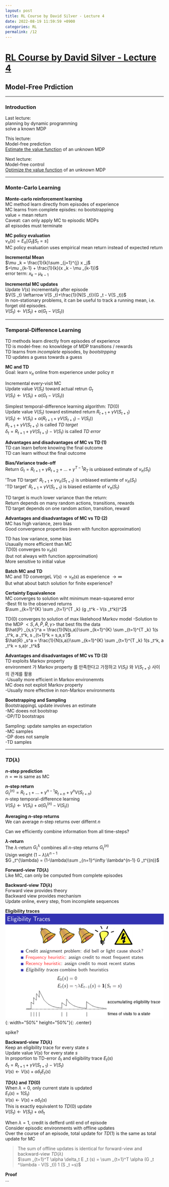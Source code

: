 ```yaml
---
layout: post
title: RL Course by David Silver - Lecture 4
date: 2022-08-19 11:59:59 +0900
categories: RL
permalink: /12
---
```


# [RL Course by David Silver - Lecture 4](https://www.youtube.com/watch?v=PnHCvfgC_ZA&list=PLqYmG7hTraZDM-OYHWgPebj2MfCFzFObQ&index=4&t=4ss)


## Model-Free Prdiction

---

### Introduction

Last lecture: <br>
planning by dynamic programming <br>
solve a known MDP <br>

This lecture: <br>
Model-free prediction <br>
<u>Estimate the value function</u> of an unknown MDP <br>

Next lecture: <br>
Model-free control <br>
<u>Optimize the value function</u> of an unknown MDP <br>

---

### Monte-Carlo Learning

**Monte-carlo reinforcement learning** <br>
MC method learn directly from episodes of experience <br>
MC learns from complete episdes: no bootstrapping <br>
value = mean return <br>
Caveat: can only apply MC to episodic MDPs <br>
all episodes must terminate <br>

**MC policy evaluation** <br>
$v _{\pi}(s)=E _{\pi}[G _t \| S _t = s]$ <br>
MC policy evaluation uses empirical mean return instead of expected return <br>

**Incremental Mean** <br>
$\mu _k = \frac{1}{k}\sum _{j=1}^{j} x _j$ <br>
$=\mu _{k-1} + \frac{1}{k}(x _k - \mu _{k-1})$ <br>
error term: $x _k - \mu _{k-1}$ <br>

**Incremental MC updates** <br>
Update $V(s)$ incrementally after episode <br>
$V(S _t) \leftarrow V(S _t)+\frac{1}{N(S _t)}(G _t - V(S _t))$ <br>
In non-stationary problems, it can be useful to track a running mean, i.e. forget old episodes. <br>
$V(S _t) \leftarrow V(S _t) + \alpha (G _t - V(S _t))$ <br>

---

### Temporal-Difference Learning

TD methods learn directly from episodes of experience <br>
TD is model-free: no knowldege of MDP transitions / rewards <br>
TD learns from *incomplete* episodes, by *bootstrpping* <br>
TD updates a guess towards a guess <br>

**MC and TD** <br>
Goal: learn $v _{\pi}$ online from experience under policy $\pi$ <br>

Incremental every-visit MC <br>
Update value $V(S _t)$ toward actual retrun $G _t$ <br>
$V(S _t) \leftarrow V(S _t) + \alpha (G _t - V(S _t))$ <br>

Simplest temporal-difference learning algorithm: $TD(0)$ <br>
Update value $V(S _t)$ toward estimated return $R _{t+1} + \gamma V(S _{t+1})$ <br>
$V(S _t) \leftarrow V(S _t) + \alpha (R _{t+1} + \gamma V(S _{t+1}) - V(S _t))$ <br>
$R _{t+1} + \gamma V(S _{t+1})$ is called *TD target* <br>
$\delta _t =R _{t+1} + \gamma V(S _{t+1}) - V(S _t)$ is called *TD error* <br>

**Advantages and disadvantages of MC vs TD (1)** <br>
TD can learn before knowing the final outcome <br>
TD can learn without the final outcome <br>

**Bias/Variance trade-off** <br>
Return $G _t=R _{t+1} + \gamma R _{t+2} + \dots + \gamma^{T-1}R _T$ is unbiased estimate of $v _\pi (S _t)$ <br>

'True TD target' $R _{t+1}+\gamma v _{\pi}(S _{t+1})$ is unbiased estiamte of $v _{\pi}(S _t)$ <br>
'TD target' $R _{t+1}+ \gamma V(S _{t+1})$ is biased estiamte of $v _{\pi} (S _t)$ <br>

TD target is much lower variance than the return: <br>
Return depends on many random actions, transitions, rewards <br>
TD target depends on one random action, transition, reward <br>

**Advantages and disadvantages of MC vs TD (2)** <br>
MC has high variance, zero bias <br>
Good convergence properties (even with funciton approximation) <br>

TD has low variance, some bias <br>
Usaually more efficient than MC <br>
$TD(0)$ converges to $v _{\pi}(s)$ <br>
(but not always with function approximation) <br>
More sensitive to initial value <br>

**Batch MC and TD** <br>
MC and TD convergeL $V(s) \rightarrow v _{\pi}(s)$ as experience $\rightarrow \infty$ <br>
But what about batch solution for finite experience? <br>

**Certainty Equaivalence** <br>
MC converges to solution wiht minimum mean-squeared error <br>
-Best fit to the observed returns <br>
$\sum _{k=1}^{K} \sum _{t=1}^{T _k} (g _t^k - V(s  _t^k))^2$ <br>

TD(0) converges to solution of max likelehood Markov model
-Solution to the MDP $<S,A,\hat{P},\hat{R}, \gamma>$ that best fits the data <br>
$\hat{P} _{s,s'}^a = \frac{1}{N(s,a)}\sum _{k=1}^{K} \sum _{t=1}^{T _k} 1(s _t^k, a _t^k, s _{t+1}^k = s,a,s')$ <br>
$\hat{R} _s^a = \frac{1}{N(s,a)}\sum _{k=1}^{K} \sum _{t=1}^{T _k} 1(s _t^k, a _t^k = s,a)r _t^k$ <br>

**Advantages and disadvantages of MC vs TD (3)** <br>
TD exploits Markov property <br>
environment 가 Markov property 를 만족한다고 가정하고 $V(S _t)$ 와 $V(S _{t+1})$ 사이의 관계를 활용 <br>
-Usually more efficient in Markov environemnts <br>
MC does not exploit Markov property <br>
-Usually more effective in non-Markov environments <br>

**Bootstrapping and Sampling** <br>
BootstrappingL update involves an estimate <br>
-MC doees not bootstrap <br>
-DP/TD bootstraps <br>

Sampling: update samples an expectation <br>
-MC samples <br>
-DP does not sample <br>
-TD samples <br>

---

### $TD(\lambda)$ 

**$n$-step prediction** <br>
$n=\infty$ is same as MC <br>

**$n$-step return** <br>
$G _t^{(n)}=R _{t+1}+\dots+\gamma^{n-1} R _{t+n}+\gamma ^n V(S _{t+n})$ <br>
$n$-step temporal-difference learning <br>
$V(S _t) \leftarrow V(S _t) + \alpha (G _t^{(n)} - V(S _t))$ <br>

**Averaging $n$-step returns** <br>
We can average $n$-step returns over differnt $n$ <br>

Can we efficiently combine information from all time-steps? <br>

**$\lambda$-return** <br>
The $\lambda$-return $G _t^{\lambda}$ combines all $n$-step returns $G _t^{(n)}$ <br>
Usign weight $(1-\lambda)\lambda ^{n-1}$ <br>
$G _t^{\lambda} = (1-\lambda)\sum _{n=1}^\infty \lambda^{n-1} G _t^{(n)}$

**Forward-view $TD(\lambda)$** <br>
Like MC, can only be computed from complete episodes <br>

**Backward-view $TD(\lambda)$** <br>
Forward view provides theory <br>
Backward view provides mechanism <br>
Update online, every step, from incomplete sequences <br>

**Eligibility traces** <br>
![](/public/img/2022-08-19-RLCoursebyDavidSilver-Lecture4/1.png){: width="50%" height="50%"}{: .center}

spike? <br>


**Backward-view $TD(\lambda)$** <br>
Keep an eligibility trace for every state $s$ <br>
Update value $V(s)$ for every state $s$ <br>
In proportion to TD-error $\delta _t$ and eligibility trace $E _t(s)$ <br>
$\delta _t = R _{t+1} + \gamma V(S _{t+1}) - V(S _t)$ <br>
$V(s) \leftarrow V(s) + \alpha \delta _t E _t (s)$ <br>

**$TD(\lambda)$ and $TD(0)$** <br>
When $\lambda = 0$, only current state is updated <br>
$E _t(s) =1(S _t)$ <br>
$V(s) \leftarrow V(s) + \alpha \delta _t (s)$ <br>
This is exactly equivalent to $TD(0)$ update <br>
$V(S _t)\leftarrow V(S _t) + \alpha \delta _t$ <br>

When $\lambda=1$, credit is defferd until end of episode <br>
Consider episodic environments with offline updates <br>
Over the course of an episode, total update for $TD(1)$ is the same as total update for MC <br>

> The sum of offline updates is identical for forward-view and backward-view $TD(\lambda)$ <br>
> $\sum _{t=1}^T \alpha \delta_t E _t (s) = \sum _{t=1}^T \alpha (G _t ^\lambda - V(S _t)) 1 (S _t =s)$ <br>

**Proof** <br>
...